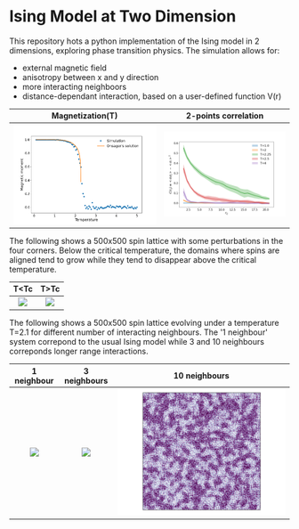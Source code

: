# Ising Model at Two Dimension

This repository hots a python implementation of the Ising model in 2 dimensions, exploring phase transition physics.
The simulation allows for:
  + external magnetic field
  + anisotropy between x and y direction
  + more interacting neighboors
  + distance-dependant interaction, based on a user-defined function V(r)

|  Magnetization(T) |  2-points correlation  |
|:-----------------:|:----------------------:|
| ![](plots/PhaseTransition.png) | ![](plots/TwoPointCorr.png)| 


The following shows a 500x500 spin lattice with some perturbations in the four corners.
Below the critical temperature, the domains where spins are aligned tend to grow while
they tend to disappear above the critical temperature.

|  T<Tc |  T>Tc  |
|:-----:|:------:|
| ![](plots/AnimBelowTc.gif) | ![](plots/AnimAboveTc.gif) |


The following shows a 500x500 spin lattice evolving under a temperature T=2.1 for different
number of interacting neighbours. The '1 neighbour' system correpond to the usual Ising model
while 3 and 10 neighbours correponds longer range interactions.

|  1 neighbour | 3 neighbours  |  10 neighbours |
|:-----:|:------:|:-----:|
| ![](plots/AnimInter1.gif) | ![](plots/AnimInter3.gif) | ![](plots/AnimInter10.gif) |

